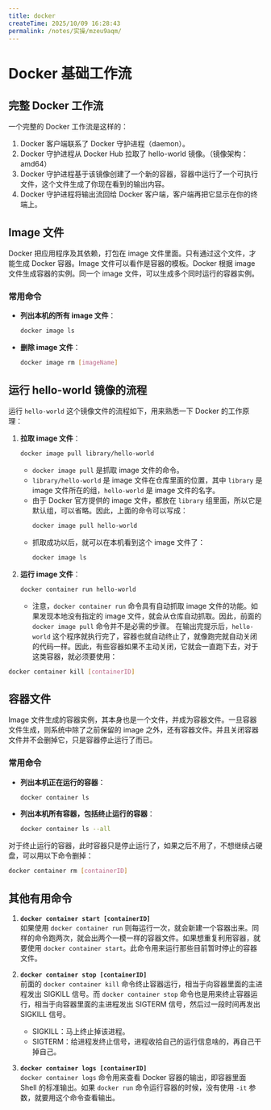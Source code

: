 ```yaml
---
title: docker
createTime: 2025/10/09 16:28:43
permalink: /notes/实操/mzeu9aqm/
---
```

# Docker 基础工作流
## 完整 Docker 工作流
一个完整的 Docker 工作流是这样的：

1. Docker 客户端联系了 Docker 守护进程（daemon）。
2. Docker 守护进程从 Docker Hub 拉取了 hello-world 镜像。（镜像架构：amd64）
3. Docker 守护进程基于该镜像创建了一个新的容器，容器中运行了一个可执行文件，这个文件生成了你现在看到的输出内容。
4. Docker 守护进程将输出流回给 Docker 客户端，客户端再把它显示在你的终端上。

## Image 文件

Docker 把应用程序及其依赖，打包在 image 文件里面。只有通过这个文件，才能生成 Docker 容器。Image 文件可以看作是容器的模板。Docker 根据 image 文件生成容器的实例。同一个 image 文件，可以生成多个同时运行的容器实例。

### 常用命令

- **列出本机的所有 image 文件**：
  ```bash
  docker image ls
  ```

- **删除 image 文件**：
  ```bash
  docker image rm [imageName]
  ```

## 运行 hello-world 镜像的流程

运行 `hello-world` 这个镜像文件的流程如下，用来熟悉一下 Docker 的工作原理：

1. **拉取 image 文件**：
   ```bash
   docker image pull library/hello-world
   ```
   - `docker image pull` 是抓取 image 文件的命令。
   - `library/hello-world` 是 image 文件在仓库里面的位置，其中 `library` 是 image 文件所在的组，`hello-world` 是 image 文件的名字。
   - 由于 Docker 官方提供的 image 文件，都放在 `library` 组里面，所以它是默认组，可以省略。因此，上面的命令可以写成：
     ```bash
     docker image pull hello-world
     ```
   - 抓取成功以后，就可以在本机看到这个 image 文件了：
     ```bash
     docker image ls
     ```

2. **运行 image 文件**：
   ```bash
   docker container run hello-world
   ```
   - 注意，`docker container run` 命令具有自动抓取 image 文件的功能。如果发现本地没有指定的 image 文件，就会从仓库自动抓取。因此，前面的 `docker image pull` 命令并不是必需的步骤。
在输出完提示后，`hello-world` 这个程序就执行完了，容器也就自动终止了，就像跑完就自动关闭的代码一样。因此，有些容器如果不主动关闭，它就会一直跑下去，对于这类容器，就必须要使用：
```bash
docker container kill [containerID]
```

## 容器文件

Image 文件生成的容器实例，其本身也是一个文件，并成为容器文件。一旦容器文件生成，则系统中除了之前保留的 image 之外，还有容器文件。并且关闭容器文件并不会删掉它，只是容器停止运行了而已。

### 常用命令

- **列出本机正在运行的容器**：
  ```bash
  docker container ls
  ```
- **列出本机所有容器，包括终止运行的容器**：
  ```bash
  docker container ls --all
  ```

对于终止运行的容器，此时容器只是停止运行了，如果之后不用了，不想继续占硬盘，可以用以下命令删掉：
```bash
docker container rm [containerID]
```

## 其他有用命令

1. **`docker container start [containerID]`**  
   如果使用 `docker container run` 则每运行一次，就会新建一个容器出来。同样的命令跑两次，就会出两个一模一样的容器文件。如果想重复利用容器，就要使用 `docker container start`。此命令用来运行那些目前暂时停止的容器文件。

2. **`docker container stop [containerID]`**  
   前面的 `docker container kill` 命令终止容器运行，相当于向容器里面的主进程发出 SIGKILL 信号。而 `docker container stop` 命令也是用来终止容器运行，相当于向容器里面的主进程发出 SIGTERM 信号，然后过一段时间再发出 SIGKILL 信号。  
   - SIGKILL：马上终止掉该进程。  
   - SIGTERM：给进程发终止信号，进程收拾自己的运行信息啥的，再自己干掉自己。

3. **`docker container logs [containerID]`**  
   `docker container logs` 命令用来查看 Docker 容器的输出，即容器里面 Shell 的标准输出。如果 `docker run` 命令运行容器的时候，没有使用 `-it` 参数，就要用这个命令查看输出。